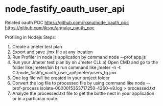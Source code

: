 # node_fastify_oauth_user_api
Related oauth POC
  https://github.com/jksnu/node_oauth_poc
  https://github.com/jksnu/angular_oauth_poc

Profiling in Nodejs
Steps:
1) Create a jmeter test plan
2) Export and save .jmx file at any location
3) Run Profiler in node js application by command node --prof app.js
4) Run your Jmeter test plan by on Jmeter CLI:
  a) Open CMD and go to the folder like jmeter/bin
  b) run command like jmeter -n -t C:\node_fastify_oauth_user_api\jmeter\users_tg.jmx
5) One log file will be created in your project folder
6) Convert the log file to processed file by using command like node --prof-process isolate-0000015353717250-4260-v8.log > processed.txt
7) Analyze the processed.txt file to get the bottle nect in your application or in a particular route.
